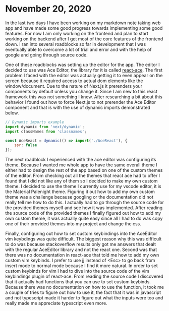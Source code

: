 # November 20, 2020

In the last two days I have been working on my markdown note taking web app and have made some good progress towards implementing
some good features. For now I am only working on the frontend and plan to start working on the backend after I get most of the
core features of the frontend down. I ran into several roadblocks so far in development that I was eventually able to overcome
a lot of trial and error and with the help of google and going through source code.

One of these roadblocks was setting up the editor for the app. The editor I decided to use was Ace Editor, the library for
it is called [react-ace](https://github.com/securingsincity/react-ace). The first problem I faced with the editor was actually
getting it to even appear on the screen because it required access to actual dom elements like the window/document. Due to the
nature of Next.js it prerenders your components by default unless you change it. Since I am new to this react framework this was
not something I knew. After researching a bit about this behavior I found out how to force Next.js to not prerender the Ace Editor
component and that is with the use of dynamic imports demonstrated below.

```javascript
// Dynamic imports example
import dynamic from 'next/dynamic';
import classNames from 'classnames';

const AceReact = dynamic(() => import('./AceReact'), {
    ssr: false
});
```

The next roadblock I experienced with the ace editor was configuring its theme. Because I wanted me whole app to have the
same overall theme I either had to design the rest of the app based on one of the custom themes of the editor. From checking
out all the themes that react ace had to offer I found that I did not like any of them so I decided to make my own custom theme.
I decided to use the theme I currently use for my vscode editor, it is the Material Palenight theme. Figuring it out how to
add my own custom theme was a challenge because googling or the documentation did not really tell me how to do this. I actually
had to go through the source code for the provided themes myself and see how it was implemented. After reading the source
code of the provided themes I finally figured out how to add my own custom theme, it was actually quite easy since all I had
to do was copy one of their provided themes into my project and change the css.

Finally, configuring out how to set custom keybindings into the AceEditor vim keybdings was quite difficult. The biggest reason
why this was difficult to do was because stackoverflow results only got me answers that dealt with the regular AceEditor library
and not the react one. Second was that there was no documentation in react-ace that told me how to add my own custom vim keybinds.
I prefer to use jj instead of \<Esc> to go back from insert mode to normal mode because I find it more natural. In order to
set custom keybinds for vim I had to dive into the source code of the vim keybindings plugin of react-ace. From reading the source
code I discovered that it actually had functions that you can use to set custom keybinds. Because there was no
documentation on how to use the function, it took me a couple of tries to figure out how to use it, the fact that it was in
javascript and not typescript made it harder to figure out what the inputs were too and really made me appreciate typescript
even more.
